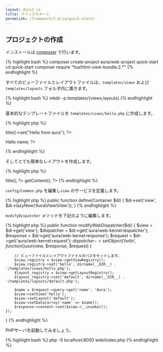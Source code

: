 ```yaml
---
layout: docs2-ja
title: クイックスタート
permalink: /framework/2.0/ja/quick-start/
---
```


## プロジェクトの作成

インストールは [composer](http://getcomposer.org) で行います。


{% highlight bash %}
composer create-project aura/web-project quick-start
cd quick-start
composer require "foa/html-view-bundle:2.*"
{% endhighlight %}

すべてのビューファイルとレイアウトファイルは、`templates/views` および `templates/layouts` フォルダ内に置きます。

{% highlight bash %}
mkdir -p templates/{views,layouts}
{% endhighlight %}

基本的なテンプレートファイルを `templates/views/hello.php` に作成します。

{% highlight php %}
<?php // templates/views/hello.php ?>
<?php $this->title()->set("Hello from aura"); ?>
<p>Hello <?= $this->name; ?></p>
{% endhighlight %}


そしてとても簡単なレイアウトを作成します。

{% highlight php %}
<?php // templates/layouts/default.php ?>
<!DOCTYPE html>
<html xmlns="http://www.w3.org/1999/xhtml" xml:lang="en" lang="en-us">
  <head>
    <?php echo $this->title(); ?>
  </head>
  <body>
    <?php echo $this->getContent(); ?>
  </body>
</html>
{% endhighlight %}

`config/Common.php` を編集し`view` のサービスを定義します。

{% highlight php %}
public function define(Container $di)
{
    $di->set('view', $di->lazyNew('Aura\View\View'));
}
{% endhighlight %}

`modifyDispatcher` メソッドを下記のように編集します。

{% highlight php %}
public function modifyWebDispatcher($di)
{
    $view = $di->get('view');
    $dispatcher = $di->get('aura/web-kernel:dispatcher');
    $response = $di->get('aura/web-kernel:response');
    $request = $di->get('aura/web-kernel:request');
    $dispatcher->setObject('hello', function () use ($view, $response, $request) {

        // ビューファイルとレイアウトファイルのパスをセットします。
        $view_registry = $view->getViewRegistry();
        $view_registry->set('hello', dirname(__DIR__) . '/templates/views/hello.php');
        $layout_registry = $view->getLayoutRegistry();
        $layout_registry->set('default', dirname(__DIR__) . '/templates/layouts/default.php');

        $name = $request->query->get('name', 'Aura');
        $view->setView('hello');
        $view->setLayout('default');
        $view->setData(array('name' => $name));
        $response->content->set($view->__invoke());
    });
}
{% endhighlight %}

PHPサーバを起動してみましょう。

{% highlight bash %}
php -S localhost:8000 web/index.php
{% endhighlight %}
